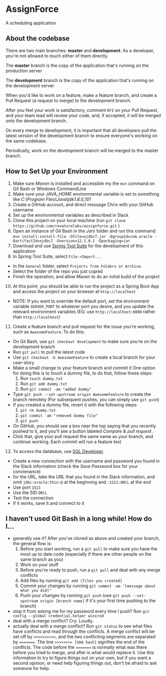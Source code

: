 # AssignForce
A scheduling application

## About the codebase

There are two main branches: **master** and **development**.  As a developer, you're not allowed to touch either of them directly.

The **master** branch is the copy of the application that's running on the production server

The **development** branch is the copy of the application that's running on the development server

When you'd like to work on a feature, make a feature branch, and create a Pull Request (a request to merge) to the development branch.

After you feel your work is satisfactory, comment `RFI` on your Pull Request, and your team lead will review your code, and, if accepted, it will be merged onto the development branch.

On every merge to development, it is important that all developers pull the latest version of the development branch to ensure everyone's working on the same codebase.

Periodically, work on the development branch will be merged to the master branch.

## How to Set Up your Environment

1. Make sure *Maven* is installed and accessible my the `mvn` command on Git Bash or Windows CommandLine
2. Make sure your *JAVA_HOME* environmental variable is set to something like *C:\Program Files\Java\jdk1.8.0_101*
3. Create a GitHub account, and direct message Chris with your GitHub username
5. Set up the environmental variables as described in Slack
6. Clone this project on your local machine (run `git clone https://github.com/revaturelabs/assignforce.git` )
7. Open an instance of Git Bash in the *Jars* folder and run this command: `mvn install:install-file -Dfile=ojdbc7.jar -DgroupId=com.oracle -DartifactId=ojdbc7 -Dversion=12.1.0.1 -Dpackaging=jar`
8. Download and use [Spring Tool Suite](https://spring.io/tools/sts/all) for the development of this application
9. In Spring Tool Suite, select `File->Import...`
  * In the `General` folder, select `Projects from Folders or Archive`.
  * Select the folder of the repo you just copied
  * Finish the operation, and allow Maven to do an initial build of the project
10. At this point, you should be able to run the project as a Spring Boot App and access the project on your browser at `http://localhost`
  * NOTE: If you want to override the default port, set the environment variable `SERVER_PORT` to whatever port you desire, and you update the relevant environment variables (EG: use `http://localhost:8080` rather than `http://localhost`)
11. Create a feature branch and pull request for the issue you're working, such as `AwesomeFeature`. To do this:
  * On Git Bash, use `git checkout development` to make sure you're on the development branch
  * Run `git pull` to pull the latest code
  * Use `git checkout -b AwesomeFeature` to create a local branch for your user-story
  * Make a small change to your feature branch and commit it One option for doing this is to touch a dummy file, to do that, follow these steps:
    1. Run `touch dummy.txt`
    1. Run `git add dummy.txt`
    1. Run `git commit -am "added dummy"`
  * Type `git push --set-upstream origin AwesomeFeature` to create the branch remotely (For subsequent pushes, you can simply use `git push`)
  * If you created a dummy file, revert it with the following steps:
    1. `git rm dummy.txt`
    1. `git commit -am "removed dummy file"`
    1. `git push`
  * On GitHub, you should see a box near the top saying that you recently pushed to it, and you'll see a button labeled *Compare & pull request* .
  * Click that, give your pull request the same name as your branch, and continue working. Each commit will run a feature test
12. To access the database, use [SQL Developer](http://www.oracle.com/technetwork/developer-tools/sql-developer/downloads/index.html).  
  * Create a new connection with the username and password you found in the Slack information (check the *Save Password* box for your convienance)
  * for the URL, take the URL that you found in the Slack information, and omit `jdbc:oracle:thin:@` at the beginning and `:1521:ORCL` at the end
  * Use port `1521`
  * Use the SID `ORCL`
  * Test the connection
  * If it works, save it and connect to it

## I haven't used Git Bash in a long while! How do I...
* generally use it? After you've cloned as above and created your branch, the general flow is:
  1. Before you start working, run a `git pull` to make sure you have the most up to date code (especially if there are other people on the same branch as you)
  1. Work on your stuff
  1. Before you're ready to push, run a `git pull` and deal with any merge conflicts
  1. Add files by running `git add [files you created]`
  1. Commit your changes by running `git commit -am "[message about what you did]"`
  1. Push your changes by running `git push` (use `git push --set-upstream origin [branch name]` if it's your first time pushing to the branch)
* stop it from asking me for my password every time I push? Run `git config --global credential.helper wincred`
* deal with a merge conflict? Cry. Loudly. 
* actually deal with a merge conflict? Run `git status` to see what files have conflicts and read through the conflicts. A merge conflict will be set off by `<<<<<<<<<<`, and the two conflicting segments are separated by `=======`. The line `>>>>>>>> [SHA hash]` signifies the end of the conflicts.  The code before the `=======` is normally what was there before you tried to merge, and after is what would replace it. Use this information to try to figure things out on your own, but if you want a second opinion, or need help figuring things out, don't be afraid to ask someone for help.
